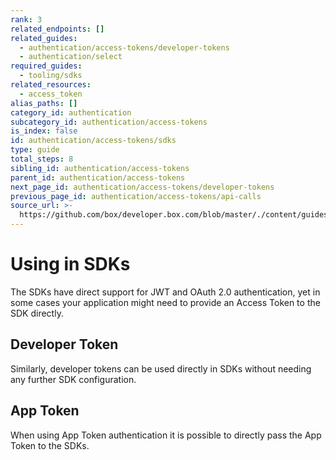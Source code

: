 ```yaml
---
rank: 3
related_endpoints: []
related_guides:
  - authentication/access-tokens/developer-tokens
  - authentication/select
required_guides:
  - tooling/sdks
related_resources:
  - access_token
alias_paths: []
category_id: authentication
subcategory_id: authentication/access-tokens
is_index: false
id: authentication/access-tokens/sdks
type: guide
total_steps: 8
sibling_id: authentication/access-tokens
parent_id: authentication/access-tokens
next_page_id: authentication/access-tokens/developer-tokens
previous_page_id: authentication/access-tokens/api-calls
source_url: >-
  https://github.com/box/developer.box.com/blob/master/./content/guides/authentication/access-tokens/sdks.md
---
```


# Using in SDKs

The SDKs have direct support for JWT and OAuth 2.0 authentication, yet in some
cases your application might need to provide an Access Token to the SDK directly.

<Samples id='x_auth' variant='init_with_access_and_refresh_token' >

</Samples>

## Developer Token

Similarly, developer tokens can be used directly in SDKs without needing any
further SDK configuration.

<Samples id='x_auth' variant='init_with_dev_token' >

</Samples>

## App Token

When using App Token authentication it is possible to directly pass the App
Token to the SDKs.

<Samples id='x_auth' variant='init_with_app_token' >

</Samples>
